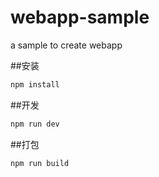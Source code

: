 # webapp-sample
a sample to create webapp

##安装
```python
npm install
```

##开发
```python
npm run dev
```

##打包
```python
npm run build
```
